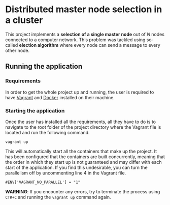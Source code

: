 # Distributed master node selection in a cluster
 
This project implements a **selection of a single master node** out of *N* nodes connected to a computer network. This problem was tackled using so-called **election algorithm** where every node can send a message to every other node.

## Running the application

### Requirements

In order to get the whole project up and running, the user is required to have [Vagrant](https://www.vagrantup.com/) and [Docker](https://www.docker.com/) installed on their machine.

### Starting the application

Once the user has installed all the requirements, all they have to do is to navigate to the root folder of the project directory where the Vagrant file is located and run the following command.

```
vagrant up
```

This will automatically start all the containers that make up the project. It has been configured that the containers are built concurrently, meaning that the order in which they start up is not guaranteed and may differ with each start of the application. If you find this undesirable, you can turn the parallelism off by uncommenting line 4 in the Vagrant file.

```
#ENV['VAGRANT_NO_PARALLEL'] = "1"
```

**WARNING**: If you encounter any errors, try to terminate the process using `CTR+C` and running the `vagrant up` command again.